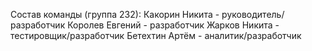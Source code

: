 Состав команды (группа 232):
Какорин Никита - руководитель/разработчик
Королев Евгений - разработчик 
Жарков Никита - тестировщик/разработчик 
Бетехтин Артём - аналитик/разработчик 
  
